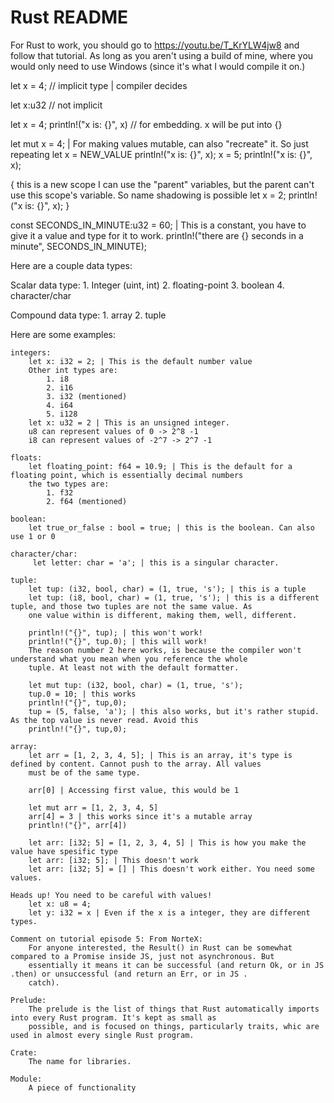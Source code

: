 # Rust README
For Rust to work, you should go to https://youtu.be/T_KrYLW4jw8 and follow that tutorial.
As long as you aren't using a build of mine, where you would only need to use Windows (since it's what I would compile it on.)

let x = 4; // implicit type | compiler decides

let x:u32 // not implicit

let x = 4;
println!("x is: {}", x) // for embedding. x will be put into {}

let mut x = 4; | For making values mutable, can also "recreate" it. So just repeating let x = NEW_VALUE
println!("x is: {}", x);
x = 5;
println!("x is: {}", x);

{ this is a new scope
    I can use the "parent" variables, but the parent can't use this scope's variable. So name shadowing is possible
    let x = 2;
    println!("x is: {}", x);
}

const SECONDS_IN_MINUTE:u32 = 60; | This is a constant, you have to give it a value and type for it to work.
println!("there are {} seconds in a minute", SECONDS_IN_MINUTE);

 Here are a couple data types: 

 Scalar data type:
    1. Integer (uint, int)
    2. floating-point
    3. boolean
    4. character/char
 
 Compound data type:
    1. array
    2. tuple
     
 Here are some examples:

    integers:
        let x: i32 = 2; | This is the default number value
        Other int types are:
            1. i8
            2. i16
            3. i32 (mentioned)
            4. i64
            5. i128
        let x: u32 = 2 | This is an unsigned integer. 
        u8 can represent values of 0 -> 2^8 -1
        i8 can represent values of -2^7 -> 2^7 -1

    floats: 
        let floating_point: f64 = 10.9; | This is the default for a floating point, which is essentially decimal numbers
        the two types are: 
            1. f32
            2. f64 (mentioned)

    boolean:
        let true_or_false : bool = true; | this is the boolean. Can also use 1 or 0

    character/char:
         let letter: char = 'a'; | this is a singular character.

    tuple:
        let tup: (i32, bool, char) = (1, true, 's'); | this is a tuple
        let tup: (i8, bool, char) = (1, true, 's'); | this is a different tuple, and those two tuples are not the same value. As 
        one value within is different, making them, well, different.

        println!("{}", tup); | this won't work!
        println!("{}", tup.0); | this will work!
        The reason number 2 here works, is because the compiler won't understand what you mean when you reference the whole 
        tuple. At least not with the default formatter.

        let mut tup: (i32, bool, char) = (1, true, 's');
        tup.0 = 10; | this works
        println!("{}", tup,0); 
        tup = (5, false, 'a'); | this also works, but it's rather stupid. As the top value is never read. Avoid this
        println!("{}", tup,0);
    
    array: 
        let arr = [1, 2, 3, 4, 5]; | This is an array, it's type is defined by content. Cannot push to the array. All values 
        must be of the same type.

        arr[0] | Accessing first value, this would be 1

        let mut arr = [1, 2, 3, 4, 5]
        arr[4] = 3 | this works since it's a mutable array
        println!("{}", arr[4])

        let arr: [i32; 5] = [1, 2, 3, 4, 5] | This is how you make the value have spesific type
        let arr: [i32; 5]; | This doesn't work
        let arr: [i32; 5] = [] | This doesn't work either. You need some values.

    Heads up! You need to be careful with values!
        let x: u8 = 4;
        let y: i32 = x | Even if the x is a integer, they are different types.

    Comment on tutorial episode 5: From NorteX:
        For anyone interested, the Result() in Rust can be somewhat compared to a Promise inside JS, just not asynchronous. But 
        essentially it means it can be successful (and return Ok, or in JS .then) or unsuccessful (and return an Err, or in JS .
        catch).

    Prelude: 
        The prelude is the list of things that Rust automatically imports into every Rust program. It's kept as small as 
        possible, and is focused on things, particularly traits, whic are used in almost every single Rust program.

    Crate:
        The name for libraries.

    Module:
        A piece of functionality